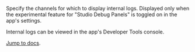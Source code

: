 Specify the channels for which to display internal logs. Displayed only when the experimental feature for "Studio Debug Panels" is toggled on in the app's settings.

Internal logs can be viewed in the app's Developer Tools console.

[Jump to docs](https://foxglove.dev/docs/panels/studio-logs).
